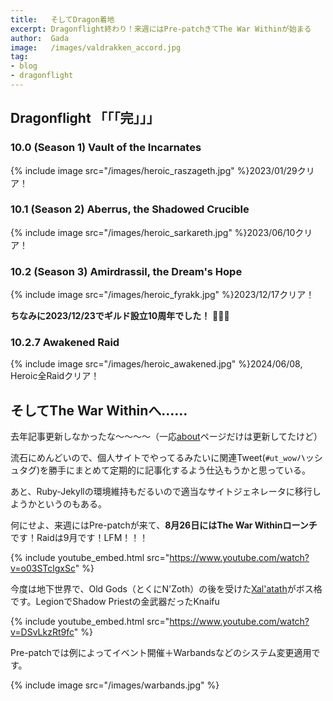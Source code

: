 ```yaml
---
title:   そしてDragon着地
excerpt: Dragonflight終わり！来週にはPre-patchきてThe War Withinが始まる
author:  Gada
image:   /images/valdrakken_accord.jpg
tag:
- blog
- dragonflight
---
```


## Dragonflight 「「「完」」」

### 10.0 (Season 1) Vault of the Incarnates

{% include image src="/images/heroic_raszageth.jpg" %}2023/01/29クリア！

### 10.1 (Season 2) Aberrus, the Shadowed Crucible

{% include image src="/images/heroic_sarkareth.jpg" %}2023/06/10クリア！

### 10.2 (Season 3) Amirdrassil, the Dream's Hope

{% include image src="/images/heroic_fyrakk.jpg" %}2023/12/17クリア！

**ちなみに2023/12/23でギルド設立10周年でした！** 🎉🎉🎉

### 10.2.7 Awakened Raid

{% include image src="/images/heroic_awakened.jpg" %}2024/06/08, Heroic全Raidクリア！

## そしてThe War Withinへ……

去年記事更新しなかったな〜〜〜〜（一応[about](/about)ページだけは更新してたけど）

流石にめんどいので、個人サイトでやってるみたいに関連Tweet(`#ut_wow`ハッシュタグ)を勝手にまとめて定期的に記事化するよう仕込もうかと思っている。

あと、Ruby-Jekyllの環境維持もだるいので適当なサイトジェネレータに移行しようかというのもある。

何にせよ、来週にはPre-patchが来て、**8月26日にはThe War Withinローンチ**です！Raidは9月です！LFM！！！

{% include youtube_embed.html src="https://www.youtube.com/watch?v=o03STclgxSc" %}

今度は地下世界で、Old Gods（とくにN'Zoth）の後を受けた[Xal'atath](https://wowpedia.fandom.com/wiki/Xal%27atath)がボス格です。LegionでShadow Priestの金武器だったKnaifu

{% include youtube_embed.html src="https://www.youtube.com/watch?v=DSvLkzRt9fc" %}

Pre-patchでは例によってイベント開催＋Warbandsなどのシステム変更適用です。

{% include image src="/images/warbands.jpg" %}
